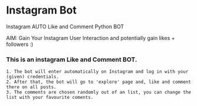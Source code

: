 # Instagram Bot

Instagram AUTO Like and Comment Python BOT

AIM: Gain Your Instagram User Interaction and potentially gain likes + followers :)

### This is an instagram Like and Comment BOT.
    1. The bot will enter automatically on Instagram and log in with your (given) credentials. 
    2. After that, the bot will go to 'explore' page and, like and comment there on all posts.
    3. The comments are chosen randomly out of an list, you can change the list with your favourite coments.
